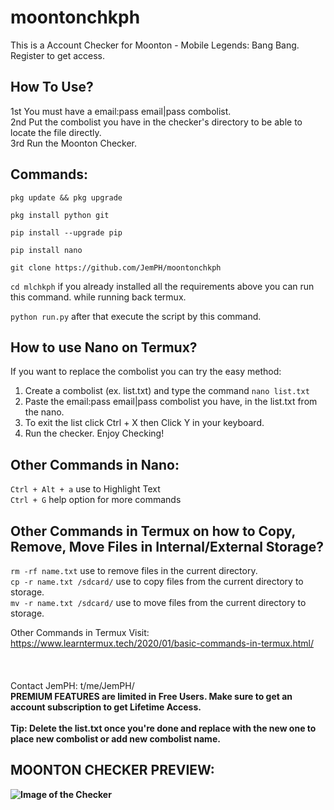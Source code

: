 # moontonchkph
This is a Account Checker for Moonton - Mobile Legends: Bang Bang.<br>
Register to get access.<br>

## How To Use?
1st You must have a email:pass email|pass combolist.<br>
2nd Put the combolist you have in the checker's directory to be able to locate the file directly.<br>
3rd Run the Moonton Checker.<br>


## Commands:
```pkg update && pkg upgrade``` 

```pkg install python git```

```pip install --upgrade pip```

```pip install nano```

```git clone https://github.com/JemPH/moontonchkph```

```cd mlchkph``` if you already installed all the requirements above you can run this command. while running back termux.<br>

```python run.py``` after that execute the script by this command.<br>

## How to use Nano on Termux?
If you want to replace the combolist you can try the easy method:<br>

1. Create a combolist (ex. list.txt) and type the command ```nano list.txt```<br>
2. Paste the email:pass email|pass combolist you have, in the list.txt from the nano.<br>
3. To exit the list click Ctrl + X then Click Y in your keyboard.<br>
4. Run the checker. Enjoy Checking!

## Other Commands in Nano:<br>
```Ctrl + Alt + a``` use to Highlight Text<br>
```Ctrl + G``` help option for more commands<br>

## Other Commands in Termux on how to Copy, Remove, Move Files in Internal/External Storage?
```rm -rf name.txt``` use to remove files in the current directory.<br>
```cp -r name.txt /sdcard/``` use to copy files from the current directory to storage.<br>
```mv -r name.txt /sdcard/``` use to move files from the current directory to storage.<br>

Other Commands in Termux Visit: https://www.learntermux.tech/2020/01/basic-commands-in-termux.html/<br>
<br>
<br>
<br>Contact JemPH: t/me/JemPH/<br>
<b>PREMIUM FEATURES are limited in Free Users. Make sure to get an account subscription to get Lifetime Access.<br>
<br>
Tip: Delete the list.txt once you're done and replace with the new one to place new combolist or add new combolist name.<br>

## MOONTON CHECKER PREVIEW:
![Image of the Checker](https://iili.io/d62wf2.png)



